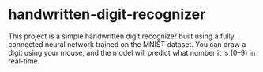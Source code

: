 # handwritten-digit-recognizer
This project is a simple handwritten digit recognizer built using a fully connected neural network trained on the MNIST dataset. You can draw a digit using your mouse, and the model will predict what number it is (0–9) in real-time.
